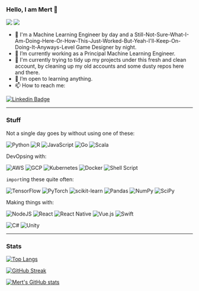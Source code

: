 ### Hello, I am Mert 👋
![](https://komarev.com/ghpvc/?username=atesmert&color=brightgreen)
[![](https://hits.seeyoufarm.com/api/count/incr/badge.svg?url=https%3A%2F%2Fgithub.com%2Fatesmert&count_bg=%2379C83D&title_bg=%23555555&icon=&icon_color=%23E7E7E7&title=Hits&edge_flat=false)](https://hits.seeyoufarm.com)

- 🤖 I'm a Machine Learning Engineer by day and a Still-Not-Sure-What-I-Am-Doing-Here-Or-How-This-Just-Worked-But-Yeah-I'll-Keep-On-Doing-It-Anyways-Level Game Designer by night.
- 🔭 I’m currently working as a Principal Machine Learning Engineer.
- 🚧 I'm currently trying to tidy up my projects under this fresh and clean account, by cleaning up my old accounts and some dusty repos here and there.
- 🌱 I’m open to learning anything.
- 📫 How to reach me:

[![Linkedin Badge](https://img.shields.io/badge/mert%20ates-follow%20me%20on%20linkedin-blue?style=for-the-badge&logo=linkedin)](https://www.linkedin.com/in/mert-ates/)

<hr/>

### Stuff
<!-- source: https://ileriayo.github.io/markdown-badges/ -->
Not a single day goes by without using one of these:

![Python](https://img.shields.io/badge/python-3670A0?style=for-the-badge&logo=python&logoColor=ffdd54)
![R](https://img.shields.io/badge/r-%23276DC3.svg?style=for-the-badge&logo=r&logoColor=white)
![JavaScript](https://img.shields.io/badge/javascript-%23323330.svg?style=for-the-badge&logo=javascript&logoColor=%23F7DF1E)
![Go](https://img.shields.io/badge/go-%2300ADD8.svg?style=for-the-badge&logo=go&logoColor=white)
![Scala](https://img.shields.io/badge/scala-%23DC322F.svg?style=for-the-badge&logo=scala&logoColor=white)

DevOpsing with:

![AWS](https://img.shields.io/badge/AWS-%23FF9900.svg?style=for-the-badge&logo=amazon-aws&logoColor=white)
![GCP](https://img.shields.io/badge/GoogleCloud-%234285F4.svg?style=for-the-badge&logo=google-cloud&logoColor=white)
![Kubernetes](https://img.shields.io/badge/kubernetes-%23326ce5.svg?style=for-the-badge&logo=kubernetes&logoColor=white)
![Docker](https://img.shields.io/badge/docker-%230db7ed.svg?style=for-the-badge&logo=docker&logoColor=white)
![Shell Script](https://img.shields.io/badge/shell_script-%23121011.svg?style=for-the-badge&logo=gnu-bash&logoColor=white)


`import`ing these quite often:

![TensorFlow](https://img.shields.io/badge/TensorFlow-%23FF6F00.svg?style=for-the-badge&logo=TensorFlow&logoColor=white)
![PyTorch](https://img.shields.io/badge/PyTorch-%23EE4C2C.svg?style=for-the-badge&logo=PyTorch&logoColor=white)
![scikit-learn](https://img.shields.io/badge/scikit--learn-%23F7931E.svg?style=for-the-badge&logo=scikit-learn&logoColor=white)
![Pandas](https://img.shields.io/badge/pandas-%23150458.svg?style=for-the-badge&logo=pandas&logoColor=white)
![NumPy](https://img.shields.io/badge/numpy-%23013243.svg?style=for-the-badge&logo=numpy&logoColor=white)
![SciPy](https://img.shields.io/badge/SciPy-%230C55A5.svg?style=for-the-badge&logo=scipy&logoColor=%white)


Making things with:

![NodeJS](https://img.shields.io/badge/node.js-6DA55F?style=for-the-badge&logo=node.js&logoColor=white)
![React](https://img.shields.io/badge/react-%2320232a.svg?style=for-the-badge&logo=react&logoColor=%2361DAFB)
![React Native](https://img.shields.io/badge/react_native-%2320232a.svg?style=for-the-badge&logo=react&logoColor=%2361DAFB)
![Vue.js](https://img.shields.io/badge/vuejs-%2335495e.svg?style=for-the-badge&logo=vuedotjs&logoColor=%234FC08D)
![Swift](https://img.shields.io/badge/swift-F54A2A?style=for-the-badge&logo=swift&logoColor=white)

![C#](https://img.shields.io/badge/c%23-%23239120.svg?style=for-the-badge&logo=c-sharp&logoColor=white)
![Unity](https://img.shields.io/badge/unity-%23000000.svg?style=for-the-badge&logo=unity&logoColor=white)

<hr/>

### Stats

[![Top Langs](https://github-readme-stats.vercel.app/api/top-langs/?username=atesmert&show_icons=true&locale=en&layout=compact&theme=github_dark)](https://github.com/anuraghazra/github-readme-stats)

[![GitHub Streak](https://github-readme-streak-stats.herokuapp.com?user=atesmert&theme=github-dark&date_format=M%20j%5B%2C%20Y%5D)](https://git.io/streak-stats)

[![Mert's GitHub stats](https://github-readme-stats.vercel.app/api?username=atesmert&show_icons=true&theme=github_dark)](https://github.com/anuraghazra/github-readme-stats)


<!--
**atesmert/atesmert** is a ✨ _special_ ✨ repository because its `README.md` (this file) appears on your GitHub profile.

Here are some ideas to get you started:

- 🔭 I’m currently working on ...
- 🌱 I’m currently learning ...
- 👯 I’m looking to collaborate on ...
- 🤔 I’m looking for help with ...
- 💬 Ask me about ...
- 📫 How to reach me: ...
- 😄 Pronouns: ...
- ⚡ Fun fact: ...
-->
